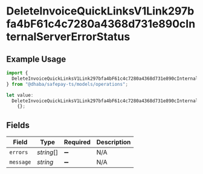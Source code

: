 # DeleteInvoiceQuickLinksV1Link297bfa4bF61c4c7280a4368d731e890cInternalServerErrorStatus

## Example Usage

```typescript
import {
  DeleteInvoiceQuickLinksV1Link297bfa4bF61c4c7280a4368d731e890cInternalServerErrorStatus,
} from "@dhaba/safepay-ts/models/operations";

let value:
  DeleteInvoiceQuickLinksV1Link297bfa4bF61c4c7280a4368d731e890cInternalServerErrorStatus =
    {};
```

## Fields

| Field              | Type               | Required           | Description        |
| ------------------ | ------------------ | ------------------ | ------------------ |
| `errors`           | *string*[]         | :heavy_minus_sign: | N/A                |
| `message`          | *string*           | :heavy_minus_sign: | N/A                |